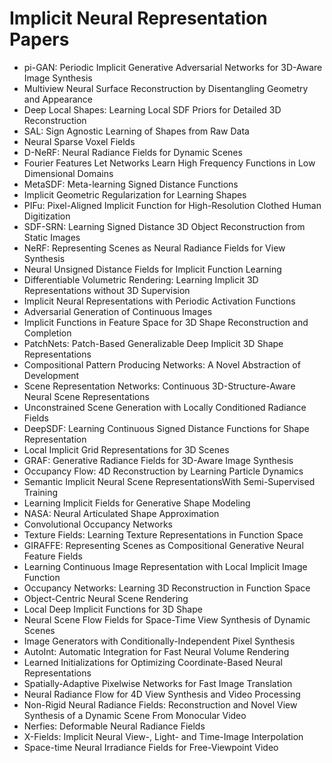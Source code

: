 # Implicit Neural Representation Papers
<ul>

                             

 <li><a target="_blank" href="https://github.com/manjunath5496/Implicit-Neural-Representation-Papers/blob/master/n(1).pdf" style="text-decoration:none;">pi-GAN: Periodic Implicit Generative Adversarial Networks for 3D-Aware Image Synthesis</a></li>

 <li><a target="_blank" href="https://github.com/manjunath5496/Implicit-Neural-Representation-Papers/blob/master/n(2).pdf" style="text-decoration:none;">Multiview Neural Surface Reconstruction by Disentangling Geometry and Appearance</a></li>

<li><a target="_blank" href="https://github.com/manjunath5496/Implicit-Neural-Representation-Papers/blob/master/n(3).pdf" style="text-decoration:none;">Deep Local Shapes: Learning Local SDF Priors for Detailed 3D Reconstruction</a></li>
 <li><a target="_blank" href="https://github.com/manjunath5496/Implicit-Neural-Representation-Papers/blob/master/n(4).pdf" style="text-decoration:none;">SAL: Sign Agnostic Learning of Shapes from Raw Data</a></li>                              
<li><a target="_blank" href="https://github.com/manjunath5496/Implicit-Neural-Representation-Papers/blob/master/n(5).pdf" style="text-decoration:none;">Neural Sparse Voxel Fields</a></li>
<li><a target="_blank" href="https://github.com/manjunath5496/Implicit-Neural-Representation-Papers/blob/master/n(6).pdf" style="text-decoration:none;">D-NeRF: Neural Radiance Fields for Dynamic Scenes</a></li>
 <li><a target="_blank" href="https://github.com/manjunath5496/Implicit-Neural-Representation-Papers/blob/master/n(7).pdf" style="text-decoration:none;">Fourier Features Let Networks Learn High Frequency Functions in Low Dimensional Domains</a></li>

 <li><a target="_blank" href="https://github.com/manjunath5496/Implicit-Neural-Representation-Papers/blob/master/n(8).pdf" style="text-decoration:none;">MetaSDF: Meta-learning Signed Distance Functions </a></li>
   <li><a target="_blank" href="https://github.com/manjunath5496/Implicit-Neural-Representation-Papers/blob/master/n(9).pdf" style="text-decoration:none;">Implicit Geometric Regularization for Learning Shapes</a></li>
  
   
 <li><a target="_blank" href="https://github.com/manjunath5496/Implicit-Neural-Representation-Papers/blob/master/n(10).pdf" style="text-decoration:none;">PIFu: Pixel-Aligned Implicit Function for High-Resolution Clothed Human Digitization </a></li>                              
<li><a target="_blank" href="https://github.com/manjunath5496/Implicit-Neural-Representation-Papers/blob/master/n(11).pdf" style="text-decoration:none;">SDF-SRN: Learning Signed Distance 3D Object Reconstruction from Static Images</a></li>
<li><a target="_blank" href="https://github.com/manjunath5496/Implicit-Neural-Representation-Papers/blob/master/n(12).pdf" style="text-decoration:none;">NeRF: Representing Scenes as Neural Radiance Fields for View Synthesis</a></li>
<li><a target="_blank" href="https://github.com/manjunath5496/Implicit-Neural-Representation-Papers/blob/master/n(13).pdf" style="text-decoration:none;">Neural Unsigned Distance Fields for Implicit Function Learning</a></li>

<li><a target="_blank" href="https://github.com/manjunath5496/Implicit-Neural-Representation-Papers/blob/master/n(14).pdf" style="text-decoration:none;">Differentiable Volumetric Rendering: Learning Implicit 3D Representations without 3D Supervision</a></li>
                              
<li><a target="_blank" href="https://github.com/manjunath5496/Implicit-Neural-Representation-Papers/blob/master/n(15).pdf" style="text-decoration:none;">Implicit Neural Representations with Periodic Activation Functions</a></li>

<li><a target="_blank" href="https://github.com/manjunath5496/Implicit-Neural-Representation-Papers/blob/master/n(16).pdf" style="text-decoration:none;">Adversarial Generation of Continuous Images</a></li>

  <li><a target="_blank" href="https://github.com/manjunath5496/Implicit-Neural-Representation-Papers/blob/master/n(17).pdf" style="text-decoration:none;">Implicit Functions in Feature Space for 3D Shape Reconstruction and Completion</a></li>   
  
<li><a target="_blank" href="https://github.com/manjunath5496/Implicit-Neural-Representation-Papers/blob/master/n(18).pdf" style="text-decoration:none;">PatchNets: Patch-Based Generalizable Deep Implicit 3D Shape Representations</a></li> 

  
<li><a target="_blank" href="https://github.com/manjunath5496/Implicit-Neural-Representation-Papers/blob/master/n(19).pdf" style="text-decoration:none;">Compositional Pattern Producing Networks: A Novel Abstraction of Development</a></li> 

<li><a target="_blank" href="https://github.com/manjunath5496/Implicit-Neural-Representation-Papers/blob/master/n(20).pdf" style="text-decoration:none;">Scene Representation Networks: Continuous 3D-Structure-Aware Neural Scene Representations</a></li>

<li><a target="_blank" href="https://github.com/manjunath5496/Implicit-Neural-Representation-Papers/blob/master/n(21).pdf" style="text-decoration:none;">Unconstrained Scene Generation with Locally Conditioned Radiance Fields</a></li>
<li><a target="_blank" href="https://github.com/manjunath5496/Implicit-Neural-Representation-Papers/blob/master/n(22).pdf" style="text-decoration:none;">DeepSDF: Learning Continuous Signed Distance Functions for Shape Representation</a></li> 
 <li><a target="_blank" href="https://github.com/manjunath5496/Implicit-Neural-Representation-Papers/blob/master/n(23).pdf" style="text-decoration:none;">Local Implicit Grid Representations for 3D Scenes</a></li> 
 

   <li><a target="_blank" href="https://github.com/manjunath5496/Implicit-Neural-Representation-Papers/blob/master/n(24).pdf" style="text-decoration:none;">GRAF: Generative Radiance Fields for 3D-Aware Image Synthesis</a></li>
 
   <li><a target="_blank" href="https://github.com/manjunath5496/Implicit-Neural-Representation-Papers/blob/master/n(25).pdf" style="text-decoration:none;">Occupancy Flow: 4D Reconstruction by Learning Particle Dynamics</a></li>                              
 <li><a target="_blank" href="https://github.com/manjunath5496/Implicit-Neural-Representation-Papers/blob/master/n(26).pdf" style="text-decoration:none;">Semantic Implicit Neural Scene RepresentationsWith Semi-Supervised Training</a></li>
 <li><a target="_blank" href="https://github.com/manjunath5496/Implicit-Neural-Representation-Papers/blob/master/n(27).pdf" style="text-decoration:none;">Learning Implicit Fields for Generative Shape Modeling</a></li>
   
 
   <li><a target="_blank" href="https://github.com/manjunath5496/Implicit-Neural-Representation-Papers/blob/master/n(28).pdf" style="text-decoration:none;">NASA: 
Neural Articulated Shape Approximation</a></li>
 
   <li><a target="_blank" href="https://github.com/manjunath5496/Implicit-Neural-Representation-Papers/blob/master/n(29).pdf" style="text-decoration:none;">Convolutional Occupancy Networks </a></li>                              

  <li><a target="_blank" href="https://github.com/manjunath5496/Implicit-Neural-Representation-Papers/blob/master/n(30).pdf" style="text-decoration:none;">Texture Fields: Learning Texture Representations in Function Space</a></li>
 
   <li><a target="_blank" href="https://github.com/manjunath5496/Implicit-Neural-Representation-Papers/blob/master/n(31).pdf" style="text-decoration:none;">GIRAFFE: Representing Scenes as Compositional Generative Neural Feature Fields</a></li> 
    <li><a target="_blank" href="https://github.com/manjunath5496/Implicit-Neural-Representation-Papers/blob/master/n(32).pdf" style="text-decoration:none;">Learning Continuous Image Representation with Local Implicit Image Function</a></li> 

   <li><a target="_blank" href="https://github.com/manjunath5496/Implicit-Neural-Representation-Papers/blob/master/n(33).pdf" style="text-decoration:none;">Occupancy Networks: Learning 3D Reconstruction in Function Space</a></li>                              

  <li><a target="_blank" href="https://github.com/manjunath5496/Implicit-Neural-Representation-Papers/blob/master/n(34).pdf" style="text-decoration:none;">Object-Centric Neural Scene Rendering</a></li> 
 
  <li><a target="_blank" href="https://github.com/manjunath5496/Implicit-Neural-Representation-Papers/blob/master/n(35).pdf" style="text-decoration:none;">Local Deep Implicit Functions for 3D Shape</a></li> 

  <li><a target="_blank" href="https://github.com/manjunath5496/Implicit-Neural-Representation-Papers/blob/master/n(36).pdf" style="text-decoration:none;">Neural Scene Flow Fields for Space-Time View Synthesis of Dynamic Scenes</a></li> 
 
<li><a target="_blank" href="https://github.com/manjunath5496/Implicit-Neural-Representation-Papers/blob/master/n(37).pdf" style="text-decoration:none;">Image Generators with Conditionally-Independent Pixel Synthesis</a></li>
 <li><a target="_blank" href="https://github.com/manjunath5496/Implicit-Neural-Representation-Papers/blob/master/n(38).pdf" style="text-decoration:none;">AutoInt: Automatic Integration for Fast Neural Volume Rendering</a></li>
<li><a target="_blank" href="https://github.com/manjunath5496/Implicit-Neural-Representation-Papers/blob/master/n(39).pdf" style="text-decoration:none;">Learned Initializations for Optimizing Coordinate-Based Neural Representations</a></li>
 <li><a target="_blank" href="https://github.com/manjunath5496/Implicit-Neural-Representation-Papers/blob/master/n(40).pdf" style="text-decoration:none;">Spatially-Adaptive Pixelwise Networks for Fast Image Translation</a></li>                              
<li><a target="_blank" href="https://github.com/manjunath5496/Implicit-Neural-Representation-Papers/blob/master/n(41).pdf" style="text-decoration:none;">Neural Radiance Flow for 4D View Synthesis and Video Processing</a></li>
<li><a target="_blank" href="https://github.com/manjunath5496/Implicit-Neural-Representation-Papers/blob/master/n(42).pdf" style="text-decoration:none;">Non-Rigid Neural Radiance Fields: Reconstruction and Novel View Synthesis of a Dynamic Scene From Monocular Video</a></li>
 
  <li><a target="_blank" href="https://github.com/manjunath5496/Implicit-Neural-Representation-Papers/blob/master/n(43).pdf" style="text-decoration:none;">Nerfies: Deformable Neural Radiance Fields</a></li>
 <li><a target="_blank" href="https://github.com/manjunath5496/Implicit-Neural-Representation-Papers/blob/master/n(44).pdf" style="text-decoration:none;">X-Fields: Implicit Neural View-, Light- and Time-Image Interpolation</a></li>
   <li><a target="_blank" href="https://github.com/manjunath5496/Implicit-Neural-Representation-Papers/blob/master/n(45).pdf" style="text-decoration:none;">Space-time Neural Irradiance Fields for Free-Viewpoint Video</a></li>  
   
</ul>
